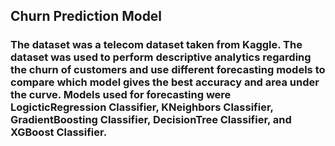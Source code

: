 ## Churn Prediction Model
### The dataset was a telecom dataset taken from Kaggle. The dataset was used to perform descriptive analytics regarding the churn of customers and use different forecasting models to compare which model gives the best accuracy and area under the curve. Models used for forecasting were LogicticRegression Classifier, KNeighbors Classifier, GradientBoosting Classifier, DecisionTree Classifier, and XGBoost Classifier.
